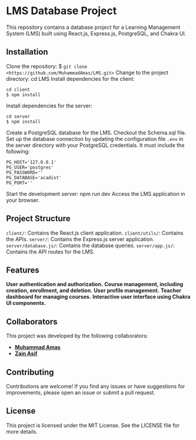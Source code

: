# LMS Database Project

This repository contains a database project for a Learning Management System (LMS) built using React.js, Express.js, PostgreSQL, and Chakra UI.

## Installation

Clone the repository: $ ```git clone <https://github.com/MuhammadAmas/LMS.git>```
Change to the project directory: cd LMS
Install dependencies for the client: 
```
cd client
$ npm install
```

Install dependencies for the server: 
```
cd server
$ npm install
```
Create a PostgreSQL database for the LMS. Checkout the Schema.sql file.
Set up the database connection by updating the configuration file `.env` in the server directory with your PostgreSQL credentials. It must include the following:
```
PG_HOST='127.0.0.1'
PG_USER='postgres'
PG_PASSWORD=''
PG_DATABASE='acadist' 
PG_PORT=''
```
Start the development server: npm run dev
Access the LMS application in your browser.

## Project Structure

`client/`: Contains the React.js client application.
`client/utils/`: Contains the APIs.
`server/`: Contains the Express.js server application.
`server/database.js/`: Contains the database queries.
`server/app.js/`: Contains the API routes for the LMS.

## Features

**User authentication and authorization.**
**Course management, including creation, enrollment, and deletion.**
**User profile management.**
**Teacher dashboard for managing courses.**
**Interactive user interface using Chakra UI components.**

## Collaborators

This project was developed by the following collaborators:

- **[Muhammad Amas](https://github.com/MuhammadAmas)**
- **[Zain Asif](https://github.com/ZainAsif767)**

## Contributing

Contributions are welcome! If you find any issues or have suggestions for improvements, please open an issue or submit a pull request.

## License

This project is licensed under the MIT License. See the LICENSE file for more details.
